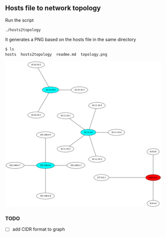 ## Hosts file to network topology

Run the script
```bash
./hosts2topology
```

It generates a PNG based on the hosts file in the same directory
```bash
$ ls
hosts  hosts2topology  readme.md  topology.png
```

![](topology.png)

### TODO
- [ ] add CIDR format to graph

